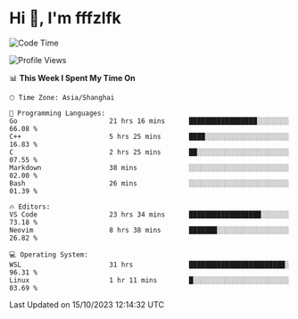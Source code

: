 # Hi 👋, I'm fffzlfk

<!--START_SECTION:waka-->
![Code Time](http://img.shields.io/badge/Code%20Time-515%20hrs%206%20mins-blue)

![Profile Views](http://img.shields.io/badge/Profile%20Views-0-blue)

📊 **This Week I Spent My Time On** 

```text
🕑︎ Time Zone: Asia/Shanghai

💬 Programming Languages: 
Go                       21 hrs 16 mins      █████████████████░░░░░░░░   66.08 % 
C++                      5 hrs 25 mins       ████░░░░░░░░░░░░░░░░░░░░░   16.83 % 
C                        2 hrs 25 mins       ██░░░░░░░░░░░░░░░░░░░░░░░   07.55 % 
Markdown                 38 mins             ░░░░░░░░░░░░░░░░░░░░░░░░░   02.00 % 
Bash                     26 mins             ░░░░░░░░░░░░░░░░░░░░░░░░░   01.39 % 

🔥 Editors: 
VS Code                  23 hrs 34 mins      ██████████████████░░░░░░░   73.18 % 
Neovim                   8 hrs 38 mins       ███████░░░░░░░░░░░░░░░░░░   26.82 % 

💻 Operating System: 
WSL                      31 hrs              ████████████████████████░   96.31 % 
Linux                    1 hr 11 mins        █░░░░░░░░░░░░░░░░░░░░░░░░   03.69 % 
```


 Last Updated on 15/10/2023 12:14:32 UTC
<!--END_SECTION:waka-->
